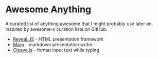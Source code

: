 # Awesome Anything
A curated list of anything awesome that I might probably use later on. Inspired by awesome-x curation lists on GitHub.

- [Reveal.JS](https://github.com/hakimel/reveal.js) - HTML presentation framework
- [Marp](https://github.com/yhatt/marp) - markdown presentation writer
- [Cleave.js](http://nosir.github.io/cleave.js/) - format input text while typing
